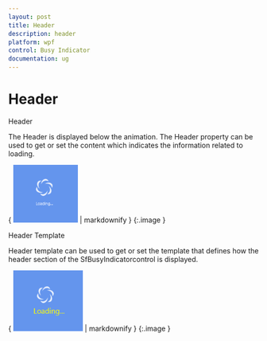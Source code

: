 ```yaml
---
layout: post
title: Header
description: header
platform: wpf
control: Busy Indicator
documentation: ug
---
```


# Header

Header

The Header is displayed below the animation. The Header property can be used to get or set the content which indicates the information related to loading. 

{ ![C:/Users/ApoorvahR/Desktop/2.png](Header_images/Header_img1.png) | markdownify }
{:.image }


Header Template

Header template can be used to get or set the template that defines how the header section of the SfBusyIndicator[](http://msdn.microsoft.com/en-us/library/system.web.ui.webcontrols.repeater.aspx)control is displayed.

{ ![C:/Users/ApoorvahR/Desktop/3.png](Header_images/Header_img2.png) | markdownify }
{:.image }


